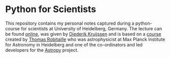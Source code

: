 # Python for Scientists

This repository contains my personal notes captured during a python-course for scientists at University of Heidelberg, Germany. The lecture can be found [online](http://wwwstaff.ari.uni-heidelberg.de/kruijssen/pycourse/), was given by [Diederik Kruijssen](http://www.diederikkruijssen.com/) and is based on a [course](http://www2.mpia-hd.mpg.de/~robitaille/PY4SCI_SS_2015/) created by [Thomas Robitaille](http://www.thomasrobitaille.com) who was astrophysicist at Max Planck Institute for Astronomy in Heidelberg and one of the co-ordinators and led developers for the [Astropy](http://www.astropy.org) project.